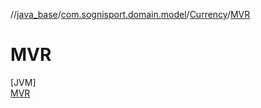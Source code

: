 //[java_base](../../../../index.md)/[com.sognisport.domain.model](../../index.md)/[Currency](../index.md)/[MVR](index.md)

# MVR

[JVM]\
[MVR](index.md)
